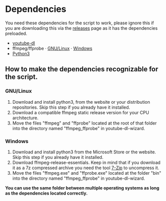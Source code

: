 # Dependencies

You need these dependencies for the script to work, please ignore this if you are downloading this via the [releases](https://github.com/Zlender02/youtube-dl-wizard/releases) page as it has the dependencies preloaded.
- [youtube-dl](https://youtube-dl.org/downloads/latest/youtube-dl)
- ffmpeg/ffprobe
  · [GNU/Linux](https://johnvansickle.com/ffmpeg/)
  · [Windows](https://www.gyan.dev/ffmpeg/builds/)
- [Python3](https://www.python.org/downloads/)

## How to make the dependencies recognizable for the script.

### GNU/Linux
1) Download and install python3, from the website or your distribution repositories. Skip this step if you already have it installed.
2) Download a compatible ffmpeg static release version for your CPU architecture.
3) Move the files "ffmpeg" and "ffprobe" located at the root of that folder into the directory named "ffmpeg_ffprobe" in youtube-dl-wizard.

### Windows
1) Download and install python3 from the Microsoft Store or the website. Skip this step if you already have it installed.
2) Download ffmpeg-release-essentials. Keep in mind that if you download it as a 7z compressed archive you need the tool [7-Zip](https://www.7-zip.org/) to uncompress it.
3) Move the files "ffmpeg.exe" and "ffprobe.exe" located at the folder "bin" into the directory named "ffmpeg_ffprobe" in youtube-dl-wizard.

**You can use the same folder between multiple operating systems as long as the dependencies located correctly.**
